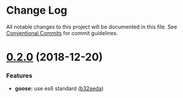 # Change Log

All notable changes to this project will be documented in this file.
See [Conventional Commits](https://conventionalcommits.org) for commit guidelines.

# [0.2.0](https://github.com/mportuga/lerna-canary/compare/v0.1.1...v0.2.0) (2018-12-20)


### Features

* **goose:** use es6 standard ([b32aeda](https://github.com/mportuga/lerna-canary/commit/b32aeda))
